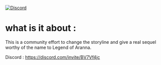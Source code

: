 [![Discord](https://github-production-user-asset-6210df.s3.amazonaws.com/918081/263684745-bcca8b70-13c4-48d8-8e91-4b0be8a440e6.png)]([https://discord.com/invite/BV7Vf4jc])
# what is it about :

This is a community effort to change the storyline and give a real sequel worthy of the name to Legend of Aranna.

Discord  : https://discord.com/invite/BV7Vf4jc

